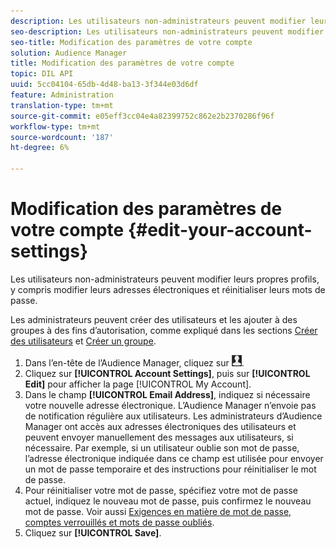 ```yaml
---
description: Les utilisateurs non-administrateurs peuvent modifier leurs propres profils, y compris modifier leurs adresses électroniques et réinitialiser leurs mots de passe.
seo-description: Les utilisateurs non-administrateurs peuvent modifier leurs propres profils, y compris modifier leurs adresses électroniques et réinitialiser leurs mots de passe.
seo-title: Modification des paramètres de votre compte
solution: Audience Manager
title: Modification des paramètres de votre compte
topic: DIL API
uuid: 5cc04104-65db-4d48-ba13-3f344e03d6df
feature: Administration
translation-type: tm+mt
source-git-commit: e05eff3cc04e4a82399752c862e2b2370286f96f
workflow-type: tm+mt
source-wordcount: '187'
ht-degree: 6%

---
```



# Modification des paramètres de votre compte {#edit-your-account-settings}

Les utilisateurs non-administrateurs peuvent modifier leurs propres profils, y compris modifier leurs adresses électroniques et réinitialiser leurs mots de passe.

<!-- t_edit_account_settings.xml -->

Les administrateurs peuvent créer des utilisateurs et les ajouter à des groupes à des fins d’autorisation, comme expliqué dans les sections [Créer des utilisateurs](../../features/administration/administration-overview.md#create-users) et [Créer un groupe](../../features/administration/administration-overview.md#create-group).

1. Dans l’en-tête de l’Audience Manager, cliquez sur ![](assets/icon_profile.png).
1. Cliquez sur **[!UICONTROL Account Settings]**, puis sur **[!UICONTROL Edit]** pour afficher la page [!UICONTROL My Account].
1. Dans le champ **[!UICONTROL Email Address]**, indiquez si nécessaire votre nouvelle adresse électronique. L’Audience Manager n’envoie pas de notification régulière aux utilisateurs. Les administrateurs d’Audience Manager ont accès aux adresses électroniques des utilisateurs et peuvent envoyer manuellement des messages aux utilisateurs, si nécessaire. Par exemple, si un utilisateur oublie son mot de passe, l’adresse électronique indiquée dans ce champ est utilisée pour envoyer un mot de passe temporaire et des instructions pour réinitialiser le mot de passe.
1. Pour réinitialiser votre mot de passe, spécifiez votre mot de passe actuel, indiquez le nouveau mot de passe, puis confirmez le nouveau mot de passe.
Voir aussi [Exigences en matière de mot de passe, comptes verrouillés et mots de passe oubliés](../../reference/password-requirements.md).
1. Cliquez sur **[!UICONTROL Save]**.
